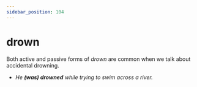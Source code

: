 ```yaml
---
sidebar_position: 104
---
```


# drown

Both active and passive forms of *drown* are common when we talk about accidental drowning.

- *He **(was) drowned** while trying to swim across a river.*
